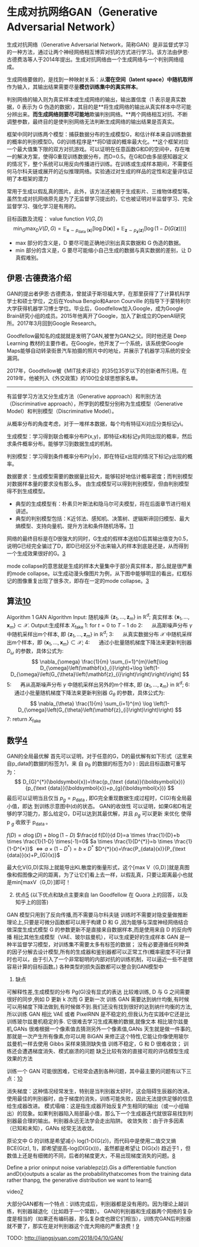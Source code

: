 

<!--
 * @version:
 * @Author:  StevenJokess https://github.com/StevenJokess
 * @Date: 2020-10-19 18:30:00
 * @LastEditors:  StevenJokess https://github.com/StevenJokess
 * @LastEditTime: 2020-12-30 19:44:36
 * @Description:
 * @TODO::
 * @Reference:
-->
# 生成对抗网络GAN（Generative Adversarial Network）

生成对抗网络（Generative Adversarial Network，简称GAN）是非监督式学习的一种方法，通过让两个神经网络相互博弈对抗的方式进行学习。该方法由伊恩·古德费洛等人于2014年提出。生成对抗网络由一个生成网络与一个判别网络组成。

生成网络要做的，是找到一种映射关系：从**潜在空间（latent space）中随机取样**作为输入，其输出结果需要尽量**模仿训练集中的真实样本**。

判别网络的输入则为真实样本或生成网络的输出，输出置信度（1 表示是真实数据，0 表示为 G 伪造的数据），其目的是**将生成网络的输出从真实样本中尽可能分辨出来。**而生成网络则要尽可能地**欺骗判别网络。**两个网络相互对抗、不断调整参数，最终目的是使判别网络无法判断生成网络的输出结果是否真实。

框架中同时训练两个模型：捕获数据分布的生成模型G，和估计样本来自训练数据的概率的判别模型D。G的训练程序是**将D错误的概率最大化。**这个框架对应一个最大值集下限的双方对抗游戏。可以证明在任意函数G和D的空间中，存在唯一的解决方案，使得G重现训练数据分布，而D=0.5。在G和D由多层感知器定义的情况下，整个系统可以用反向传播进行训练。在训练或生成样本期间，不需要任何马尔科夫链或展开的近似推理网络。实验通过对生成的样品的定性和定量评估证明了本框架的潜力

常用于生成以假乱真的图片。此外，该方法还被用于生成影片、三维物体模型等。虽然生成对抗网络原先是为了无监督学习提出的，它也被证明对半监督学习、完全监督学习、强化学习是有用的。

目标函数及流程：
value function $V(G, D)$
$$
\min _{G} \max _{D} V(D, G)=\mathbb{E}_{\boldsymbol{x} \sim p_{\text {data }}(\boldsymbol{x})}[\log D(\boldsymbol{x})]+\mathbb{E}_{\boldsymbol{z} \sim p_{\boldsymbol{z}}(\boldsymbol{z})}[\log (1-D(G(\boldsymbol{z})))]
$$

- max 部分的含义是，D 要尽可能正确地识别出真实数据和 G 伪造的数据。
- min 部分的含义是，G 要尽可能缩小自己生成的数据与真实数据的差别，让 D 真假难别。

## 伊恩·古德费洛介绍

GAN的提出者伊恩·古德费洛，曾就读于斯坦福大学，在那里获得了了计算机科学学士和硕士学位，之后在Yoshua Bengio和Aaron Courville 的指导下于蒙特利尔大学获得机器学习博士学位。毕业后，Goodfellow加入Google，成为Google Brain研究小组的成员。2015年他离开了Google，加入了新成立的OpenAI研究所。2017年3月回到Google Research。

Goodfellow最知名的成就就是发明了GAN,被誉为GAN之父。同时他还是 Deep Learning 教材的主要作者。在Google，他开发了一个系统，该系统使Google Maps能够自动转录街景汽车拍摄的照片中的地址，并展示了机器学习系统的安全漏洞。

2017年，Goodfellow被《MIT技术评论》的35位35岁以下的创新者所引用。在2019年，他被列入《外交政策》的100位全球思想家名单。

---


有监督学习方法又分生成方法（Generative approach）和判别方法（Discriminative approach），所学到的模型分别称为生成模型（Generative Model）和判别模型（Discriminative Model）。


从概率分布的角度考虑，对于一堆样本数据，每个均有特征Xi对应分类标记yi。

生成模型：学习得到联合概率分布P(x,y)，即特征x和标记y共同出现的概率，然后求条件概率分布。能够学习到数据生成的机制。

判别模型：学习得到条件概率分布P(y|x)，即在特征x出现的情况下标记y出现的概率。

数据要求：生成模型需要的数据量比较大，能够较好地估计概率密度；而判别模型对数据样本量的要求没有那么多。
由生成模型可以得到判别模型，但由判别模型得不到生成模型。

- 典型的生成模型有：朴素贝叶斯法和隐马尔可夫模型，将在后面章节进行相关讲述。
- 典型的判别模型包括：K近邻法、感知机、决策树、逻辑斯谛回归模型、最大熵模型、支持向量机、提升方法和条件随机场等。[11]

网络的最终目标是在D很强大的同时，G生成的假样本送给D后其输出值变为0.5，说明G已经完全骗过了D，即D已经区分不出来输入的样本到底是还是，从而得到一个生成效果很好的G。[3]

mode collapse的意思就是生成的样本大量集中于部分真实样本，那么就是很严重的mode collapse。以生成动漫头像图片为例，从下图中能够明显的看出，红框标记的图像重复出现了很多次，即存在一定的mode collapse。[3]

## 算法[10]

Algorithm 1 GAN Algorithm Input: 随机噪声 $\left\{\mathbf{z}_{1}, \ldots, \mathbf{z}_{m}\right\}$ in $\mathbb{R}^{d} ;$ 真实样本 $\left\{\mathbf{x}_{1}, \ldots, \mathbf{x}_{m}\right\} \subset \mathcal{X} .$
Output:生成样本 $X_{\text {fake }}$
1: for $t=0$ to $T-1$ do
2: $\quad$ 从高斯噪声分布 $\gamma$ 中随机采样出m个样本, 即 $\left\{\mathbf{z}_{1}, \ldots, \mathbf{z}_{m}\right\}$ in $\mathbb{R}^{d}$;
3: $\quad$ 从真实数据分布 $\mathcal{X}$ 中随机采样出m个样本，即 $\left\{\mathbf{x}_{1}, \ldots, \mathbf{x}_{m}\right\} \subset \mathcal{X}$;
4: $\quad$ 通过小批量随机梯度下降法来更新判别器 $D_{\omega}$ 的参数，具体公式为:
$$
\nabla_{\omega} \frac{1}{m} \sum_{i=1}^{m}\left[\log D_{\omega}\left(\mathbf{x}_{i}\right)+\log \left(1-D_{\omega}\left(G_{\theta}\left(\mathbf{z}_{i}\right)\right)\right)\right]
$$
5: $\quad$ 再从高斯噪声分布 $\gamma$ 中随机采样出另外的m个样本, 即 $\left\{\mathbf{z}_{1}, \ldots, \mathbf{z}_{m}\right\}$ in $\mathbb{R}^{d}$;
6: $\quad$ 通过小批量随机梯度下降法来更新判别器 $G_{\theta}$ 的参数，具体公式为:
$$
\nabla_{\theta} \frac{1}{m} \sum_{i=1}^{m} \log \left(1-D_{\omega}\left(G_{\theta}\left(\mathbf{z}_{i}\right)\right)\right)
$$
7: return $X_{\text {fake}}$


## 数学[4]

GAN的全局最优解 首先可以证明，对于任意的G，D的最优解有如下形式（这里来自p_data的数据的标签为1，来 自 $\mathrm{p}_{9}$ 的数据的标签为0 $)$ :
因此目标函数可重写为：
$$
D_{G}^{*}(\boldsymbol{x})=\frac{p_{\text {data}}(\boldsymbol{x})}{p_{\text {data}}(\boldsymbol{x})+p_{g}(\boldsymbol{x})}
$$
最后可以证明当且仅当 $p_{g}=p_{\text {data }},$ 即G完全重现数据生成过程时，C(G)有全局最小值，即达 到训练示意图中(d)的状态。
GAN的收敛性
可以证明，如果G和D有足够的学习能力，那么给定G，D可以达到其最优解，并且 $p_{g}$ 可以更新 来优化
使得p $_{g}$ 收敘于 $\mathrm{p}_{\text {data }}$ 。

$f(D)=a \log (D)+b \log (1-D)$
$\frac{d f(D)}{d D}=a \times \frac{1}{D}+b \times \frac{1}{1-D} \times(-1)=0$
$a \times \frac{1}{D^{*}}=b \times \frac{1}{1-D^{*}}$
$\Leftrightarrow a \times\left(1-D^{*}\right)=b \times D^{*}$
$D^{*}(x)=\frac{P_{data}(x)}{P_{\text {data}}(x)+P_{G}(x)}$




最大化V(G,D)实际上就能导出KL散度的衡量形式，这个[max V（G,D）]就是真图像和假图像之间的距离，为了让它们看上去一样，以假乱真，只要让距离最小也就是min[maxV（G,D）]即可！

2. 优点[5]
(以下优点和缺点主要来自 Ian Goodfellow 在 Quora 上的回答，以及知乎上的回答)

GAN 模型只用到了反向传播,而不需要马尔科夫链
训练时不需要对隐变量做推断
理论上,只要是可微分函数都可以用于构建 D 和 G ,因为能够与深度神经网络结合做深度生成式模型
G 的参数更新不是直接来自数据样本,而是使用来自 D 的反向传播
相比其他生成模型（VAE、玻尔兹曼机），可以生成更好的生成样本
GAN 是一种半监督学习模型，对训练集不需要太多有标签的数据；
没有必要遵循任何种类的因子分解去设计模型,所有的生成器和鉴别器都可以正常工作(概率密度不可计算时也可以，由于引入了一个非常聪明的内部对抗的训练机制，可以逼近一些不是很容易计算的目标函数。)
各种类型的损失函数都可以整合到GAN模型中

1. 缺点

可解释性差,生成模型的分布 Pg(G)没有显式的表达
比较难训练, D 与 G 之间需要很好的同步,例如 D 更新 k 次而 G 更新一次
训练 GAN 需要达到纳什均衡,有时候可以用梯度下降法做到,有时候做不到.我们还没有找到很好的达到纳什均衡的方法,所以训练 GAN 相比 VAE 或者 PixelRNN 是不稳定的,但我认为在实践中它还是比训练玻尔兹曼机稳定的多.
它很难去学习生成离散的数据,就像文本
相比玻尔兹曼机,GANs 很难根据一个像素值去猜测另外一个像素值,GANs 天生就是做一件事的,那就是一次产生所有像素,你可以用 BiGAN 来修正这个特性,它能让你像使用玻尔兹曼机一样去使用 Gibbs 采样来猜测缺失值
训练不稳定，G 和 D 很难收敛；
训练还会遭遇梯度消失、模式崩溃的问题
缺乏比较有效的直接可观的评估模型生成效果的方法


训练一个 GAN 可能很困难，它经常会遇到各种问题，其中最主要的问题有以下三点：[10]

消失梯度：这种情况经常发生，特别是当判别器太好时，这会阻碍生辰器的改进。使用最佳的判别器时，由于梯度的消失，训练可能失败，因此无法提供足够的信息给生成器改进。
模式塌缩：这是指生成器开始反复产生相同的输出（或一小组输出）的现象。如果判别器陷入局部最小值，那么下一个生成器迭代就很容易找到判别器最合理的输出。判别器永远无法学会走出陷阱。
收敛失败：由于许多因素（已知和未知），GANs 经常无法收敛。

原论文中 G 的训练是希望减小 log(1-D(G(z))，而代码中是使用二值交叉熵BCE(G(z), 1)，即希望提高-log(D(G(x)))，虽然都是希望让 D(G(x)) 趋近于1 ，但数值上还是有细微的不同，后者的梯度更大，不易出现梯度消失的问题。[8]


Define a prior oninput noise variablepz(z).Gis a differentiable function andD(x)outputs a scalar as the probabilitythatxcomes from the training data rather thanpg, the generative distribution we want to learn[6]

video[7]

大部分GAN都有一个特点：训练完成后，判别器都是没有用的。因为理论上越训练，判别器越退化（比如趋于一个常数）。
GAN的判别器和生成器两个网络的复杂度是相当的（如果还有编码器，那么复杂度也跟它们相当），训练完GAN后判别器就不要了，那实在是对判别器这个庞大网络的严重浪费！[9]

[1]: https://www.aminer.cn/ai-history
[2]: https://mrt.aminer.cn/5df49f20e8cc00e7af330f6b
[3]: https://www.jiqizhixin.com/articles/2019-06-13-11
[4]: https://easyai.tech/blog/understanding-generative-adversarial-networks-gans/
[5]: https://ccc013.github.io/2018/12/10/GAN%E5%AD%A6%E4%B9%A0%E7%B3%BB%E5%88%97-%E5%88%9D%E8%AF%86GAN/
[6]: https://arxiv.org/pdf/1702.07800
[7]: https://channel9.msdn.com/Events/Neural-Information-Processing-Systems-Conference/Neural-Information-Processing-Systems-Conference-NIPS-2016/Generative-Adversarial-Networks
[8]: https://www.zhihu.com/column/c_1257831643526172672
[9]: https://kexue.fm/archives/6409
[10]: https://mp.weixin.qq.com/s/iqCMA7E_vtdymVxxz7bpRA
[11]: https://yulinzhao.wordpress.com/2019/01/17/3-%E7%BB%9F%E8%AE%A1%E5%AD%A6%E4%B9%A0%E6%96%B9%E6%B3%95-ch1%E7%BB%9F%E8%AE%A1%E5%AD%A6%E4%B9%A0%E6%96%B9%E6%B3%95%E6%A6%82%E8%AE%BA/


TODO:
http://jiangsiyuan.com/2018/04/10/GAN/
